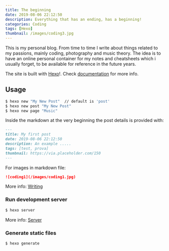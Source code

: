 ```yaml
---
title: The beginning
date: 2019-08-06 22:12:50
description: Everything that has an ending, has a beginning!
categories: Coding
tags: [Hexo]
thumbnail: /images/coding3.jpg
---
```


This is my personal blog. From time to time I write about things related to my passions, mainly coding, photography and music theory. The idea is to have an online personal container for my notes and cheatsheets which i usually forget, to be available for reference in the future years. 

The site is built with [Hexo](https://hexo.io/)!. Check [documentation](https://hexo.io/docs/) for more info. 

## Usage

``` bash
$ hexo new "My New Post"  // default is 'post'
$ hexo new post "My New Post"
$ hexo new page "Music"
```
Inside the markdown at the very beginning the post details is provided with:
``` markdown
---
title: My first post
date: 2019-08-06 22:12:50
description: An example .....
tags: [test, prova]
thumbnail: https://via.placeholder.com/150
---
```

For images in markdown file:
``` markdown
![coding1](/images/coding1.jpg)
```

More info: [Writing](https://hexo.io/docs/writing.html)

### Run development server

``` bash
$ hexo server
```
More info: [Server](https://hexo.io/docs/server.html)

### Generate static files

``` bash
$ hexo generate
```


